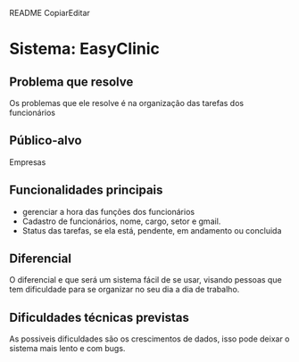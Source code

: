 README
CopiarEditar
# Sistema: EasyClinic
## Problema que resolve
Os problemas que ele resolve é na organização das tarefas dos  funcionários 
## Público-alvo
Empresas
## Funcionalidades principais
- gerenciar a hora das funções dos funcionários
- Cadastro de funcionários, nome, cargo, setor e gmail.
- Status das tarefas, se ela está, pendente, em andamento ou concluida 
## Diferencial
O diferencial e que será um sistema fácil de se usar, visando pessoas que tem dificuldade para se organizar no seu dia a dia de trabalho.
## Dificuldades técnicas previstas
As possiveis dificuldades são os crescimentos de dados, isso pode deixar o sistema mais lento e com bugs.

